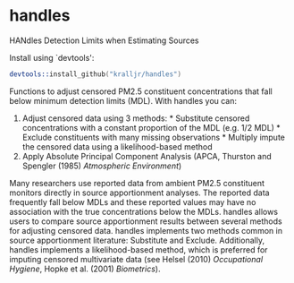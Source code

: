 handles
=======

HANdles Detection Limits when Estimating Sources

Install using `devtools':

```S
devtools::install_github("kralljr/handles")
```

Functions to adjust censored PM2.5 constituent concentrations that fall below minimum detection limits (MDL).  With handles you can:

  1. Adjust censored data using 3 methods:
    * Substitute censored concentrations with a constant proportion of the MDL (e.g. 1/2 MDL)
    * Exclude constituents with many missing observations
    * Multiply impute the censored data using a likelihood-based method
  2. Apply Absolute Principal Component Analysis (APCA, Thurston and Spengler (1985) *Atmospheric Environment*)
  
Many researchers use reported data from ambient PM2.5 constituent monitors directly in source apportionment analyses.  The reported data frequently fall below MDLs and these reported values may have no association with the true concentrations below the MDLs.  handles allows users to compare source apportionment results between several methods for adjusting censored data. handles implements two methods common in source apportionment literature: Substitute and Exclude.  Additionally, handles implements a likelihood-based method, which is preferred for imputing censored multivariate data (see Helsel (2010) *Occupational Hygiene*, Hopke et al. (2001) *Biometrics*).  
